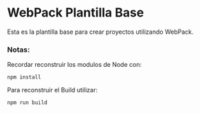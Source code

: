 # WebPack Plantilla Base

Esta es la plantilla base para crear proyectos utilizando WebPack.

### Notas:
Recordar reconstruir los modulos de Node con:
```
npm install
```

Para reconstruir el Build utilizar:
```
npm run build
```
